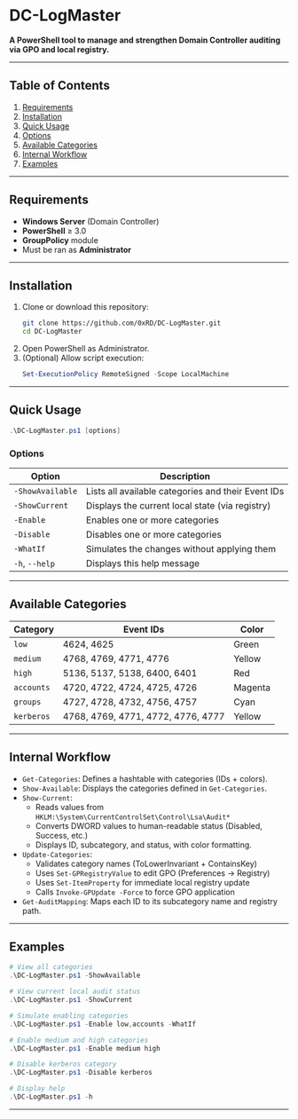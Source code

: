 # DC-LogMaster

**A PowerShell tool to manage and strengthen Domain Controller auditing via GPO and local registry.**

---

## Table of Contents

1. [Requirements](#requirements)  
2. [Installation](#installation)  
3. [Quick Usage](#quick-usage)  
4. [Options](#options)  
5. [Available Categories](#available-categories)  
6. [Internal Workflow](#internal-workflow)  
7. [Examples](#examples)  
---

## Requirements

- **Windows Server** (Domain Controller)  
- **PowerShell** ≥ 3.0  
- **GroupPolicy** module  
- Must be ran as **Administrator**  

---
## Installation

1. Clone or download this repository:  
   ```bash
   git clone https://github.com/0xRD/DC-LogMaster.git
   cd DC-LogMaster
   ```
2. Open PowerShell as Administrator.  
3. (Optional) Allow script execution:
   ```powershell
   Set-ExecutionPolicy RemoteSigned -Scope LocalMachine
   ```

---

## Quick Usage

```powershell
.\DC-LogMaster.ps1 [options]
```

### Options

| Option          | Description |
|----------------|-------------|
| `-ShowAvailable` | Lists all available categories and their Event IDs |
| `-ShowCurrent`   | Displays the current local state (via registry) |
| `-Enable`        | Enables one or more categories |
| `-Disable`       | Disables one or more categories |
| `-WhatIf`        | Simulates the changes without applying them |
| `-h`, `--help`   | Displays this help message |

---

## Available Categories

| Category | Event IDs                            | Color    |
|----------|--------------------------------------|----------|
| `low`    | 4624, 4625                           | Green    |
| `medium` | 4768, 4769, 4771, 4776               | Yellow   |
| `high`   | 5136, 5137, 5138, 6400, 6401         | Red      |
| `accounts` | 4720, 4722, 4724, 4725, 4726       | Magenta  |
| `groups`   | 4727, 4728, 4732, 4756, 4757       | Cyan     |
| `kerberos` | 4768, 4769, 4771, 4772, 4776, 4777 | Yellow   |

---

## Internal Workflow

- `Get-Categories`: Defines a hashtable with categories (IDs + colors).
- `Show-Available`: Displays the categories defined in `Get-Categories`.
- `Show-Current`:  
  - Reads values from `HKLM:\System\CurrentControlSet\Control\Lsa\Audit*`  
  - Converts DWORD values to human-readable status (Disabled, Success, etc.)  
  - Displays ID, subcategory, and status, with color formatting.
- `Update-Categories`:  
  - Validates category names (ToLowerInvariant + ContainsKey)  
  - Uses `Set-GPRegistryValue` to edit GPO (Preferences → Registry)  
  - Uses `Set-ItemProperty` for immediate local registry update  
  - Calls `Invoke-GPUpdate -Force` to force GPO application
- `Get-AuditMapping`: Maps each ID to its subcategory name and registry path.

---

## Examples

```powershell
# View all categories
.\DC-LogMaster.ps1 -ShowAvailable

# View current local audit status
.\DC-LogMaster.ps1 -ShowCurrent

# Simulate enabling categories
.\DC-LogMaster.ps1 -Enable low,accounts -WhatIf

# Enable medium and high categories
.\DC-LogMaster.ps1 -Enable medium high

# Disable kerberos category
.\DC-LogMaster.ps1 -Disable kerberos

# Display help
.\DC-LogMaster.ps1 -h
```
---

